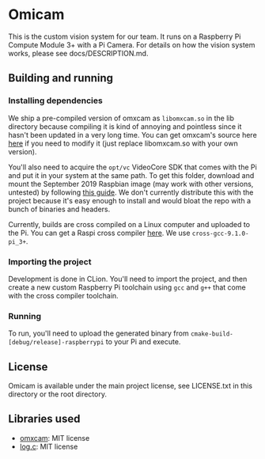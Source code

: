 # Omicam

This is the custom vision system for our team. It runs on a Raspberry Pi Compute Module 3+ with a Pi Camera. For details
on how the vision system works, please see docs/DESCRIPTION.md.

## Building and running
### Installing dependencies
We ship a pre-compiled version of omxcam as `libomxcam.so` in the lib directory because compiling it is kind of annoying
and pointless since it hasn't been updated in a very long time.
You can get omxcam's source here [here](https://github.com/gagle/raspberrypi-omxcam) if you need to modify it (just replace
libomxcam.so with your own version).

You'll also need to acquire the `opt/vc` VideoCore SDK that comes with the Pi and put it in your system at the same path.
To get this folder, download and mount the September 2019 Raspbian image (may work with other versions, untested)
by following [this guide](https://github.com/mozilla-iot/wiki/wiki/Loop-mounting-a-Raspberry-Pi-image-file-under-Linux).
We don't currently distribute this with the project because it's easy enough to install and would bloat the repo with a 
bunch of binaries and headers.

Currently, builds are cross compiled on a Linux computer and uploaded to the Pi. You can get a Raspi cross compiler
[here](https://github.com/abhiTronix/raspberry-pi-cross-compilers/). We use `cross-gcc-9.1.0-pi_3+`.

### Importing the project
Development is done in CLion. You'll need to import the project, and then create a new custom Raspberry Pi toolchain
using `gcc` and `g++` that come with the cross compiler toolchain.

### Running
To run, you'll need to upload the generated binary from `cmake-build-[debug/release]-raspberrypi` to your Pi and execute.

## License
Omicam is available under the main project license, see LICENSE.txt in this directory or the root directory.

## Libraries used
- [omxcam](https://github.com/gagle/raspberrypi-omxcam): MIT license
- [log.c](https://github.com/rxi/log.c): MIT license